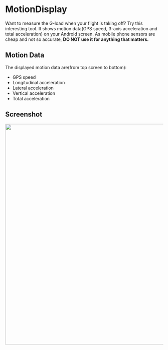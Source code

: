 # MotionDisplay
Want to measure the G-load when your flight is taking off? Try this interesting tool. It shows motion data(GPS speed, 3-axis acceleration and total acceleration) on your Android screen. As mobile phone sensors are cheap and not so accurate, **DO NOT use it for anything that matters.**
## Motion Data
The displayed motion data are(from top screen to bottom):
- GPS speed
- Longitudinal acceleration
- Lateral acceleration
- Vertical acceleration
- Total acceleration
## Screenshot
<image src="https://github.com/ErnestThePoet/MotionDisplay/blob/master/screenshot.jpg" height="700"/>
